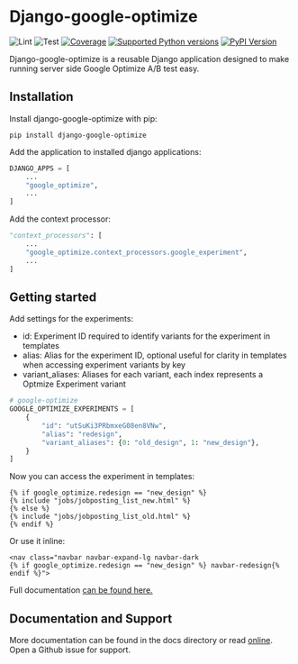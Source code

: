 # Django-google-optimize

![Lint](https://github.com/adinhodovic/django-google-optimize/workflows/Test/badge.svg)
![Test](https://github.com/adinhodovic/django-google-optimize/workflows/Lint/badge.svg)
[![Coverage](https://codecov.io/gh/adinhodovic/django-google-optimize/branch/master/graphs/badge.svg)](https://codecov.io/gh/adinhodovic/django-google-optimize/branch/master)
[![Supported Python versions](https://img.shields.io/pypi/pyversions/django-google-optimize.svg)](https://pypi.org/project/django-google-optimize/)
[![PyPI Version](https://img.shields.io/pypi/v/django-google-optimize.svg?style=flat)](https://pypi.org/project/django-google-optimize/)

Django-google-optimize is a reusable Django application designed to make running server side Google Optimize A/B test easy.

## Installation

Install django-google-optimize with pip:

`pip install django-google-optimize`

Add the application to installed django applications:

```py
DJANGO_APPS = [
    ...
    "google_optimize",
    ...
]
```

Add the context processor:

```py
"context_processors": [
    ...
    "google_optimize.context_processors.google_experiment",
    ...
]
```

## Getting started

Add settings for the experiments:

- id: Experiment ID required to identify variants for the experiment in templates
- alias: Alias for the experiment ID, optional useful for clarity in templates when accessing experiment variants by key
- variant_aliases: Aliases for each variant, each index represents a Optmize Experiment variant

```py
# google-optimize
GOOGLE_OPTIMIZE_EXPERIMENTS = [
    {
        "id": "utSuKi3PRbmxeG08en8VNw",
        "alias": "redesign",
        "variant_aliases": {0: "old_design", 1: "new_design"},
    }
]
```

Now you can access the experiment in templates:

```django
{% if google_optimize.redesign == "new_design" %}
{% include "jobs/jobposting_list_new.html" %}
{% else %}
{% include "jobs/jobposting_list_old.html" %}
{% endif %}
```

Or use it inline:

```django
<nav class="navbar navbar-expand-lg navbar-dark
{% if google_optimize.redesign == "new_design" %} navbar-redesign{% endif %}">
```

Full documentation [can be found here.](https://django-google-optimize.readthedocs.io/en/latest/)

## Documentation and Support

More documentation can be found in the docs directory or read [online](https://django-google-optimize.readthedocs.io/en/latest/). Open a Github issue for support.
